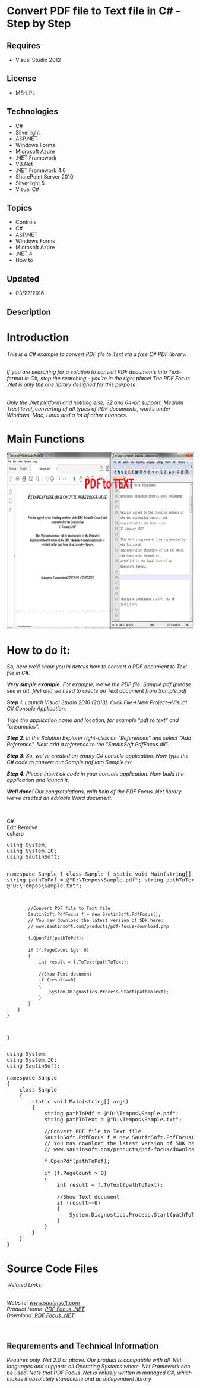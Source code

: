 # Convert PDF file to Text file in C# - Step by Step
## Requires
- Visual Studio 2012
## License
- MS-LPL
## Technologies
- C#
- Silverlight
- ASP.NET
- Windows Forms
- Microsoft Azure
- .NET Framework
- VB.Net
- .NET Framework 4.0
- SharePoint Server 2010
- Silverlight 5
- Visual C#
## Topics
- Controls
- C#
- ASP.NET
- Windows Forms
- Microsoft Azure
- .NET 4
- How to
## Updated
- 03/22/2016
## Description

<h1>Introduction</h1>
<p><em>This is a C# example to convert PDF file to Text via a free C# PDF library.</em></p>
<p><em><br>
If you are searching for a solution to convert PDF documents into Text-format in C#, stop the searching - you're in the right place! The PDF Focus .Net is only the one library designed for this purpose.</em></p>
<p><em><br>
Only the .Net platform and nothing else, 32 and 64-bit support, Medium Trust level, converting of all types of PDF documents, works under Windows, Mac, Linux and a lot of other nuances</em><em>.</em></p>
<h1><strong>Main Functions</strong></h1>
<p><em><img id="149924" src="149924-pdf_to_text.png" alt="" width="800" height="473"></em></p>
<h1>How to do it:</h1>
<p><em>So, here we'll show you in details how to convert a PDF document to Text file in C#.</em></p>
<p><em><strong><span class="blue12b">Very simple example.</span></strong>&nbsp;For example, we've the PDF file: Sample.pdf (please see in att. file) and we need to create an Text document from Sample.pdf</em></p>
<p><em><span class="blue12b"><strong>Step 1</strong>:</span>&nbsp;Launch Visual Studio 2010 (2013). Click File-&gt;New Project-&gt;Visual C# Console Application.</em></p>
<p><em>Type the application name and location, for example &quot;pdf to text&quot; and &quot;c:\samples&quot;.</em></p>
<p><em><span class="blue12b"><strong>Step 2</strong>:</span>&nbsp;In the Solution Explorer right-click on &quot;References&quot; and select &quot;Add Reference&quot;. Next add a reference to the &quot;SautinSoft.PdfFocus.dll&quot;</em><em>.</em></p>
<p><em><span class="blue12b"><strong>Step 3</strong>:</span>&nbsp;So, we've created an empty C# console application. Now type the C# code to convert our Sample.pdf into Sample.txt</em></p>
<p><em><strong>Step 4</strong>: Please insert c# code in your console application.&nbsp;Now build the application and launch it.</em></p>
<p><em><strong><span class="blue12b">Well done!</span>&nbsp;</strong>Our congratulations, with help of the PDF Focus .Net library we've created an editable Word document.</em></p>
<p>&nbsp;</p>
<div class="scriptcode">
<div class="pluginEditHolder" pluginCommand="mceScriptCode">
<div class="title"><span>C#</span></div>
<div class="pluginLinkHolder"><span class="pluginEditHolderLink">Edit</span>|<span class="pluginRemoveHolderLink">Remove</span></div>
<span class="hidden">csharp</span>
<pre class="hidden">using System;
using System.IO;
using SautinSoft;

namespace Sample
{
    class Sample
    {
        static void Main(string[] args)
        {
            string pathToPdf = @&quot;D:\Tempos\Sample.pdf&quot;;
            string pathToText = @&quot;D:\Tempos\Sample.txt&quot;;

            //Convert PDF file to Text file
            SautinSoft.PdfFocus f = new SautinSoft.PdfFocus();
	    	// You may download the latest version of SDK here:  
            // www.sautinsoft.com/products/pdf-focus/download.php  

            f.OpenPdf(pathToPdf);

            if (f.PageCount &gt; 0)
            {
                int result = f.ToText(pathToText);
                
                //Show Text document
                if (result==0)
                {
                    System.Diagnostics.Process.Start(pathToText);
                }
            }
        }
    }
}</pre>
<div class="preview">
<pre class="csharp"><span class="cs__keyword">using</span>&nbsp;System;&nbsp;
<span class="cs__keyword">using</span>&nbsp;System.IO;&nbsp;
<span class="cs__keyword">using</span>&nbsp;SautinSoft;&nbsp;
&nbsp;
<span class="cs__keyword">namespace</span>&nbsp;Sample&nbsp;
{&nbsp;
&nbsp;&nbsp;&nbsp;&nbsp;<span class="cs__keyword">class</span>&nbsp;Sample&nbsp;
&nbsp;&nbsp;&nbsp;&nbsp;{&nbsp;
&nbsp;&nbsp;&nbsp;&nbsp;&nbsp;&nbsp;&nbsp;&nbsp;<span class="cs__keyword">static</span>&nbsp;<span class="cs__keyword">void</span>&nbsp;Main(<span class="cs__keyword">string</span>[]&nbsp;args)&nbsp;
&nbsp;&nbsp;&nbsp;&nbsp;&nbsp;&nbsp;&nbsp;&nbsp;{&nbsp;
&nbsp;&nbsp;&nbsp;&nbsp;&nbsp;&nbsp;&nbsp;&nbsp;&nbsp;&nbsp;&nbsp;&nbsp;<span class="cs__keyword">string</span>&nbsp;pathToPdf&nbsp;=&nbsp;@<span class="cs__string">&quot;D:\Tempos\Sample.pdf&quot;</span>;&nbsp;
&nbsp;&nbsp;&nbsp;&nbsp;&nbsp;&nbsp;&nbsp;&nbsp;&nbsp;&nbsp;&nbsp;&nbsp;<span class="cs__keyword">string</span>&nbsp;pathToText&nbsp;=&nbsp;@<span class="cs__string">&quot;D:\Tempos\Sample.txt&quot;</span>;&nbsp;
&nbsp;
&nbsp;&nbsp;&nbsp;&nbsp;&nbsp;&nbsp;&nbsp;&nbsp;&nbsp;&nbsp;&nbsp;&nbsp;<span class="cs__com">//Convert&nbsp;PDF&nbsp;file&nbsp;to&nbsp;Text&nbsp;file</span>&nbsp;
&nbsp;&nbsp;&nbsp;&nbsp;&nbsp;&nbsp;&nbsp;&nbsp;&nbsp;&nbsp;&nbsp;&nbsp;SautinSoft.PdfFocus&nbsp;f&nbsp;=&nbsp;<span class="cs__keyword">new</span>&nbsp;SautinSoft.PdfFocus();&nbsp;
&nbsp;&nbsp;&nbsp;&nbsp;&nbsp;&nbsp;&nbsp;&nbsp;&nbsp;&nbsp;&nbsp;&nbsp;<span class="cs__com">//&nbsp;You&nbsp;may&nbsp;download&nbsp;the&nbsp;latest&nbsp;version&nbsp;of&nbsp;SDK&nbsp;here:&nbsp;&nbsp;</span>&nbsp;
&nbsp;&nbsp;&nbsp;&nbsp;&nbsp;&nbsp;&nbsp;&nbsp;&nbsp;&nbsp;&nbsp;&nbsp;<span class="cs__com">//&nbsp;www.sautinsoft.com/products/pdf-focus/download.php&nbsp;&nbsp;</span>&nbsp;
&nbsp;
&nbsp;&nbsp;&nbsp;&nbsp;&nbsp;&nbsp;&nbsp;&nbsp;&nbsp;&nbsp;&nbsp;&nbsp;f.OpenPdf(pathToPdf);&nbsp;
&nbsp;
&nbsp;&nbsp;&nbsp;&nbsp;&nbsp;&nbsp;&nbsp;&nbsp;&nbsp;&nbsp;&nbsp;&nbsp;<span class="cs__keyword">if</span>&nbsp;(f.PageCount&nbsp;&gt;&nbsp;<span class="cs__number">0</span>)&nbsp;
&nbsp;&nbsp;&nbsp;&nbsp;&nbsp;&nbsp;&nbsp;&nbsp;&nbsp;&nbsp;&nbsp;&nbsp;{&nbsp;
&nbsp;&nbsp;&nbsp;&nbsp;&nbsp;&nbsp;&nbsp;&nbsp;&nbsp;&nbsp;&nbsp;&nbsp;&nbsp;&nbsp;&nbsp;&nbsp;<span class="cs__keyword">int</span>&nbsp;result&nbsp;=&nbsp;f.ToText(pathToText);&nbsp;
&nbsp;&nbsp;&nbsp;&nbsp;&nbsp;&nbsp;&nbsp;&nbsp;&nbsp;&nbsp;&nbsp;&nbsp;&nbsp;&nbsp;&nbsp;&nbsp;&nbsp;
&nbsp;&nbsp;&nbsp;&nbsp;&nbsp;&nbsp;&nbsp;&nbsp;&nbsp;&nbsp;&nbsp;&nbsp;&nbsp;&nbsp;&nbsp;&nbsp;<span class="cs__com">//Show&nbsp;Text&nbsp;document</span>&nbsp;
&nbsp;&nbsp;&nbsp;&nbsp;&nbsp;&nbsp;&nbsp;&nbsp;&nbsp;&nbsp;&nbsp;&nbsp;&nbsp;&nbsp;&nbsp;&nbsp;<span class="cs__keyword">if</span>&nbsp;(result==<span class="cs__number">0</span>)&nbsp;
&nbsp;&nbsp;&nbsp;&nbsp;&nbsp;&nbsp;&nbsp;&nbsp;&nbsp;&nbsp;&nbsp;&nbsp;&nbsp;&nbsp;&nbsp;&nbsp;{&nbsp;
&nbsp;&nbsp;&nbsp;&nbsp;&nbsp;&nbsp;&nbsp;&nbsp;&nbsp;&nbsp;&nbsp;&nbsp;&nbsp;&nbsp;&nbsp;&nbsp;&nbsp;&nbsp;&nbsp;&nbsp;System.Diagnostics.Process.Start(pathToText);&nbsp;
&nbsp;&nbsp;&nbsp;&nbsp;&nbsp;&nbsp;&nbsp;&nbsp;&nbsp;&nbsp;&nbsp;&nbsp;&nbsp;&nbsp;&nbsp;&nbsp;}&nbsp;
&nbsp;&nbsp;&nbsp;&nbsp;&nbsp;&nbsp;&nbsp;&nbsp;&nbsp;&nbsp;&nbsp;&nbsp;}&nbsp;
&nbsp;&nbsp;&nbsp;&nbsp;&nbsp;&nbsp;&nbsp;&nbsp;}&nbsp;
&nbsp;&nbsp;&nbsp;&nbsp;}&nbsp;
}</pre>
</div>
</div>
</div>
<h1>Source Code Files</h1>
<p>&nbsp;<em>Related Links:</em></p>
<div><em><br>
Website:&nbsp;<a href="http://www.sautinsoft.com/">www.sautinsoft.com</a><br>
Product Home:&nbsp;<a href="http://sautinsoft.com/products/pdf-focus/index.php">PDF Focus .NET</a><br>
Download:&nbsp;<a href="http://sautinsoft.com/thankyou.php?download=pdf_focus_net.zip">PDF Focus .NET</a></em></div>
<p>&nbsp;</p>
<h2 class="H2Text">Requrements and Technical Information</h2>
<p class="CommonText"><em>Requires only .Net 2.0 or above. Our product is compatible with all .Net languages and supports all Operating Systems where .Net Framework can be used. Note that PDF Focus .Net is entirely written in managed C#, which makes it absolutely
 standalone and an independent library</em></p>
